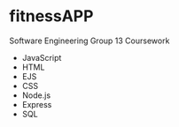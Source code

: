 # fitnessAPP
Software Engineering Group 13 Coursework

- JavaScript
- HTML
- EJS
- CSS
- Node.js
- Express
- SQL
